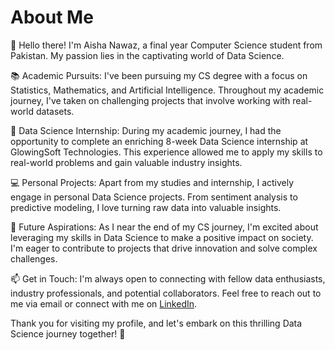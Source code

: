 # About Me

👋 Hello there! I'm Aisha Nawaz, a final year Computer Science student from Pakistan. My passion lies in the captivating world of Data Science.

📚 Academic Pursuits:
I've been pursuing my CS degree with a focus on Statistics, Mathematics, and Artificial Intelligence. Throughout my academic journey, I've taken on challenging projects that involve working with real-world datasets.

💼 Data Science Internship:
During my academic journey, I had the opportunity to complete an enriching 8-week Data Science internship at GlowingSoft Technologies. This experience allowed me to apply my skills to real-world problems and gain valuable industry insights.

💻 Personal Projects:
Apart from my studies and internship, I actively engage in personal Data Science projects. From sentiment analysis to predictive modeling, I love turning raw data into valuable insights.

🌱 Future Aspirations:
As I near the end of my CS journey, I'm excited about leveraging my skills in Data Science to make a positive impact on society. I'm eager to contribute to projects that drive innovation and solve complex challenges.

📫 Get in Touch:
I'm always open to connecting with fellow data enthusiasts, industry professionals, and potential collaborators. Feel free to reach out to me via email or connect with me on [LinkedIn](https://www.linkedin.com/in/aisha-n-83bb35a2).

Thank you for visiting my profile, and let's embark on this thrilling Data Science journey together! 🚀
